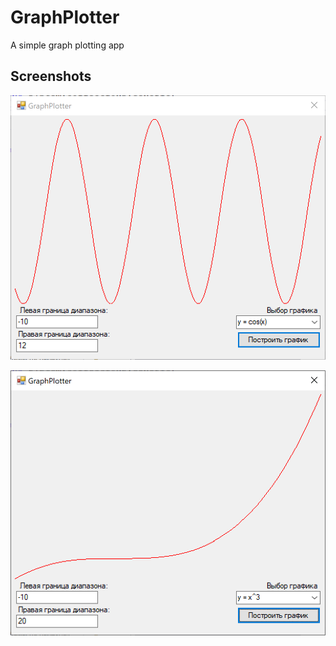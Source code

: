 # GraphPlotter

A simple graph plotting app

## Screenshots

![Example 1](Docs/Images/GraphPlotExample1.PNG)

![Example 2](Docs/Images/GraphPlotExample2.PNG)

